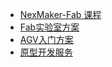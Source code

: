 <!-- 侧边栏 docs/_sidebar.md -->
* [NexMaker-Fab 课程](https://www.nexmaker.com)
* [Fab实验室方案](lab/lab.md)
* [AGV入门方案](agv/agv.md)
* [原型开发服务](prototype/prototype.md)


  